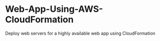 # Web-App-Using-AWS-CloudFormation
Deploy web servers for a highly available web app using CloudFormation
